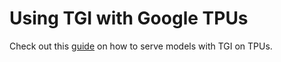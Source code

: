 # Using TGI with Google TPUs

Check out this [guide](https://huggingface.co/docs/optimum-tpu) on how to serve models with TGI on TPUs.
